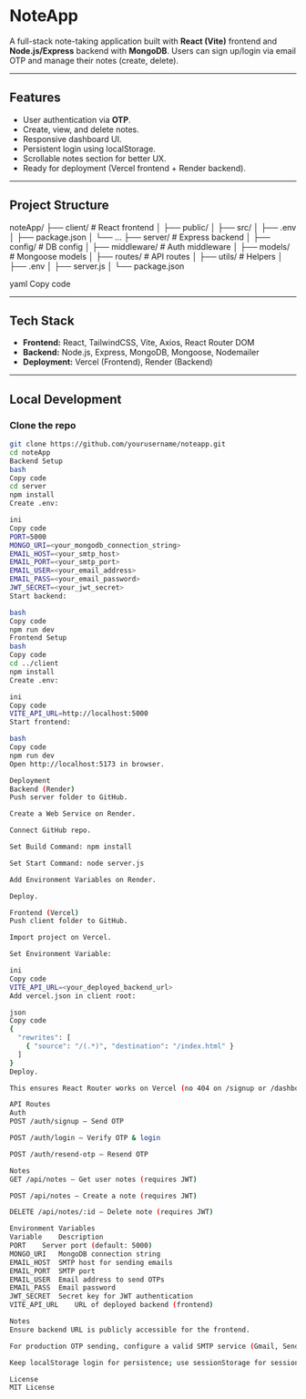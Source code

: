 # NoteApp

A full-stack note-taking application built with **React (Vite)** frontend and **Node.js/Express** backend with **MongoDB**. Users can sign up/login via email OTP and manage their notes (create, delete).

---

## Features

- User authentication via **OTP**.
- Create, view, and delete notes.
- Responsive dashboard UI.
- Persistent login using localStorage.
- Scrollable notes section for better UX.
- Ready for deployment (Vercel frontend + Render backend).

---

## Project Structure

noteApp/
├── client/ # React frontend
│ ├── public/
│ ├── src/
│ ├── .env
│ ├── package.json
│ └── ...
├── server/ # Express backend
│ ├── config/ # DB config
│ ├── middleware/ # Auth middleware
│ ├── models/ # Mongoose models
│ ├── routes/ # API routes
│ ├── utils/ # Helpers
│ ├── .env
│ ├── server.js
│ └── package.json

yaml
Copy code

---

## Tech Stack

- **Frontend:** React, TailwindCSS, Vite, Axios, React Router DOM  
- **Backend:** Node.js, Express, MongoDB, Mongoose, Nodemailer  
- **Deployment:** Vercel (Frontend), Render (Backend)

---

## Local Development

### Clone the repo

```bash
git clone https://github.com/yourusername/noteapp.git
cd noteApp
Backend Setup
bash
Copy code
cd server
npm install
Create .env:

ini
Copy code
PORT=5000
MONGO_URI=<your_mongodb_connection_string>
EMAIL_HOST=<your_smtp_host>
EMAIL_PORT=<your_smtp_port>
EMAIL_USER=<your_email_address>
EMAIL_PASS=<your_email_password>
JWT_SECRET=<your_jwt_secret>
Start backend:

bash
Copy code
npm run dev
Frontend Setup
bash
Copy code
cd ../client
npm install
Create .env:

ini
Copy code
VITE_API_URL=http://localhost:5000
Start frontend:

bash
Copy code
npm run dev
Open http://localhost:5173 in browser.

Deployment
Backend (Render)
Push server folder to GitHub.

Create a Web Service on Render.

Connect GitHub repo.

Set Build Command: npm install

Set Start Command: node server.js

Add Environment Variables on Render.

Deploy.

Frontend (Vercel)
Push client folder to GitHub.

Import project on Vercel.

Set Environment Variable:

ini
Copy code
VITE_API_URL=<your_deployed_backend_url>
Add vercel.json in client root:

json
Copy code
{
  "rewrites": [
    { "source": "/(.*)", "destination": "/index.html" }
  ]
}
Deploy.

This ensures React Router works on Vercel (no 404 on /signup or /dashboard).

API Routes
Auth
POST /auth/signup – Send OTP

POST /auth/login – Verify OTP & login

POST /auth/resend-otp – Resend OTP

Notes
GET /api/notes – Get user notes (requires JWT)

POST /api/notes – Create a note (requires JWT)

DELETE /api/notes/:id – Delete note (requires JWT)

Environment Variables
Variable	Description
PORT	Server port (default: 5000)
MONGO_URI	MongoDB connection string
EMAIL_HOST	SMTP host for sending emails
EMAIL_PORT	SMTP port
EMAIL_USER	Email address to send OTPs
EMAIL_PASS	Email password
JWT_SECRET	Secret key for JWT authentication
VITE_API_URL	URL of deployed backend (frontend)

Notes
Ensure backend URL is publicly accessible for the frontend.

For production OTP sending, configure a valid SMTP service (Gmail, SendGrid, etc.).

Keep localStorage login for persistence; use sessionStorage for session-only login.

License
MIT License

